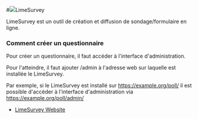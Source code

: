 #<img src="/images/limesurvey.png">LimeSurvey

LimeSurvey est un outil de création et diffusion de sondage/formulaire en ligne.

### Comment créer un questionnaire
Pour créer un questionnaire, il faut accéder à l'interface d'administration.

Pour l'atteindre, il faut ajouter /admin à l'adresse web sur laquelle est installée le LimeSurvey.

Par exemple, si le LimeSurvey est installé sur https://example.org/poll/ il est possible d'accéder à l'interface d'administration via https://example.org/poll/admin/

* [LimeSurvey Website](https://www.limesurvey.org/)
